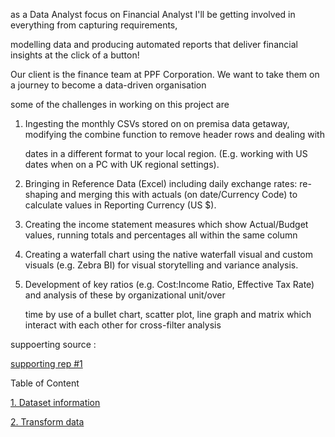 as a Data Analyst focus on Financial Analyst I'll be getting involved in everything from capturing requirements, 

modelling data and producing automated reports that deliver financial insights at the click of a button! 

Our client is the finance team at PPF Corporation. We want to take them on a journey to become a data-driven organisation

some of the challenges in working on this project are

1. Ingesting the monthly CSVs stored on on premisa data getaway, modifying the combine function to remove header rows and dealing with 

   dates in a different format to your local region. (E.g. working with US dates when on a PC with UK regional settings).

2. Bringing in Reference Data (Excel) including daily exchange rates: re-shaping and merging this with actuals (on date/Currency Code)
   to calculate values in Reporting Currency (US $).

3. Creating the income statement measures which show Actual/Budget values, running totals and percentages all within the same column

4. Creating a waterfall chart using the native waterfall visual and custom visuals (e.g. Zebra BI) for visual storytelling and variance analysis.
   
6. Development of key ratios (e.g. Cost:Income Ratio, Effective Tax Rate) and analysis of these by organizational unit/over
  
   time by use of a bullet chart, scatter plot, line graph and matrix which interact with each other for cross-filter analysis

suppoerting source :

[supporting rep #1 ](https://github.com/deddyandri/supporting-of-Financial-reporting-with-Power-BI)
   
Table of Content

[1. Dataset information](https://github.com/deddyandri/Financial-Reporting-w-Power-BI/wiki)

[2. Transform data](https://github.com/deddyandri/Financial-Reporting-w-Power-BI/wiki/2.-Transform-Data)

